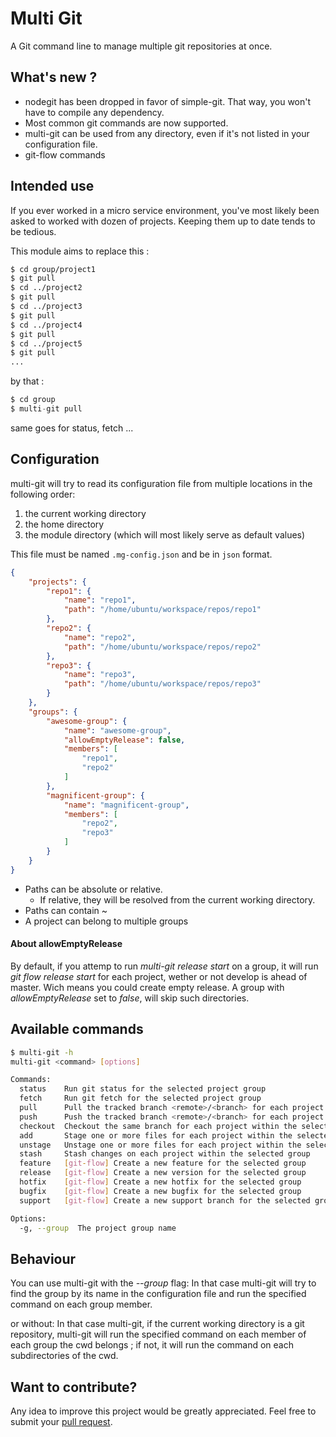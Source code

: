 # Multi Git

A Git command line to manage multiple git repositories at once.

## What's new ?
* nodegit has been dropped in favor of simple-git. That way, you won't have to compile any dependency.
* Most common git commands are now supported.
* multi-git can be used from any directory, even if it's not listed in your configuration file.
* git-flow commands

## Intended use
If you ever worked in a micro service environment, you've most likely been asked to worked with dozen of projects.
Keeping them up to date tends to be tedious.

This module aims to replace this :
````bash
$ cd group/project1
$ git pull
$ cd ../project2
$ git pull
$ cd ../project3
$ git pull
$ cd ../project4
$ git pull
$ cd ../project5
$ git pull
...
````
by that :
````javascript
$ cd group
$ multi-git pull
````

same goes for status, fetch ...

## Configuration
multi-git will try to read its configuration file from multiple locations in the following order:
1. the current working directory
2. the home directory
3. the module directory (which will most likely serve as default values)

This file must be named `.mg-config.json` and be in `json` format.

````json
{
    "projects": {
        "repo1": {
            "name": "repo1",
            "path": "/home/ubuntu/workspace/repos/repo1"
        },
        "repo2": {
            "name": "repo2",
            "path": "/home/ubuntu/workspace/repos/repo2"
        },
        "repo3": {
            "name": "repo3",
            "path": "/home/ubuntu/workspace/repos/repo3"
        }
    },
    "groups": {
        "awesome-group": {
            "name": "awesome-group",
            "allowEmptyRelease": false,
            "members": [
                "repo1",
                "repo2"
            ]
        },
        "magnificent-group": {
            "name": "magnificent-group",
            "members": [
                "repo2",
                "repo3"
            ]
        }
    }
}
````

* Paths can be absolute or relative.
    * If relative, they will be resolved from the current working directory.
* Paths can contain ~
* A project can belong to multiple groups

#### About allowEmptyRelease
By default, if you attemp to run *multi-git release start* on a group,
it will run *git flow release start* for each project, wether or not develop is ahead of master.
Wich means you could create empty release.
A group with *allowEmptyRelease* set to *false*, will skip such directories.

## Available commands

````bash
$ multi-git -h
multi-git <command> [options]

Commands:
  status    Run git status for the selected project group                                                [aliases: st]
  fetch     Run git fetch for the selected project group                                                 [aliases: fe]
  pull      Pull the tracked branch <remote>/<branch> for each project within the group                  [aliases: pl]
  push      Push the tracked branch <remote>/<branch> for each project within the group                  [aliases: ps]
  checkout  Checkout the same branch for each project within the selected group                          [aliases: co]
  add       Stage one or more files for each project within the selected group                            [aliases: a]
  unstage   Unstage one or more files for each project within the selected group
  stash     Stash changes on each project within the selected group
  feature   [git-flow] Create a new feature for the selected group                                       [aliases: ft]
  release   [git-flow] Create a new version for the selected group                                       [aliases: rl]
  hotfix    [git-flow] Create a new hotfix for the selected group                                        [aliases: hf]
  bugfix    [git-flow] Create a new bugfix for the selected group                                        [aliases: bf]
  support   [git-flow] Create a new support branch for the selected group                                [aliases: sp]

Options:
  -g, --group  The project group name
````

Behaviour
-------------------------------------------------------------------
You can use multi-git with the _--group_ flag:
In that case multi-git will try to find the group by its name in the configuration file
and run the specified command on each group member.

or without:
In that case multi-git, if the current working directory is a git repository,
multi-git will run the specified command on each member of each group the cwd belongs ;
if not, it will run the command on each subdirectories of the cwd.

Want to contribute?
-------------------------------------------------------------------
Any idea to improve this project would be greatly appreciated.
Feel free to submit your [pull request](https://github.com/nicolas-schmitt/multi-git/pulls).
